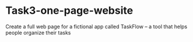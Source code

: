 # Task3-one-page-website
Create a full web page for a fictional app called TaskFlow – a tool that helps people organize their tasks
